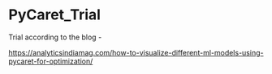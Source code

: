 # PyCaret_Trial

Trial according to the blog -

https://analyticsindiamag.com/how-to-visualize-different-ml-models-using-pycaret-for-optimization/
